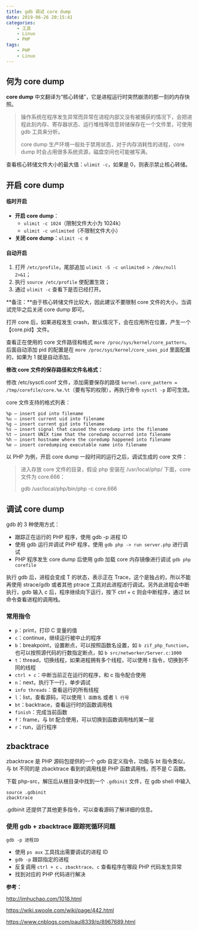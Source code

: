 ```yaml
---
title: gdb 调试 core dump
date: 2019-06-26 20:15:41
categories:
    - 工具
    - Linux
    - PHP
tags:
    - PHP
    - Linux
---
```


## 何为 core dump

**core dump** 中文翻译为“核心转储”，它是进程运行时突然崩溃的那一刻的内存快照。

> 操作系统在程序发生异常而异常在进程内部又没有被捕获的情况下，会把进程此刻内存、寄存器状态、运行堆栈等信息转储保存在一个文件里，可使用 gdb 工具来分析。
>
> core dump 生产环境一般处于禁用状态，对于内存消耗性的进程，core dump 时会占用很多系统资源，磁盘空间也可能被写满。



查看核心转储文件大小的最大值：`ulimit -c`，如果是 0，则表示禁止核心转储。



## 开启 core dump

#### 临时开启

- **开启 core dump**：
  - `ulimit -c 1024`（限制文件大小为 1024k）
  - `ulimit -c unlimited`（不限制文件大小）
- **关闭 core dump**：`ulimit -c 0`



#### 自动开启

1. 打开 `/etc/profile`，尾部追加 `ulimit -S -c unlimited > /dev/null 2>&1`；
2. 执行 `source /etc/profile` 使配置生效；
3. 通过 `ulimit -c` 查看下是否已经打开。



**备注：**由于核心转储文件比较大，因此建议不要限制 core 文件的大小，当调试完毕之后关闭 core dump 即可。



打开 core 后，如果进程发生 crash，默认情况下，会在应用所在位置，产生一个【core.pid】文件。

查看正在使用的 core 文件路径和格式 `more /proc/sys/kernel/core_pattern`，后面自动添加 pid 的配置是在 `more /proc/sys/kernel/core_uses_pid` 里面配置的，如果为 1 就是自动添加。



**修改 core 文件的保存路径和文件名格式：**

修改 /etc/sysctl.conf 文件，添加需要保存的路径 `kernel.core_pattern = /tmp/corefile/core.%e.%t`（要有写的权限），再执行命令 `sysctl -p` 即可生效。

core 文件支持的格式列表：

```shell
%p – insert pid into filename
%u – insert current uid into filename
%g – insert current gid into filename
%s – insert signal that caused the coredump into the filename
%t – insert UNIX time that the coredump occurred into filename
%h – insert hostname where the coredump happened into filename
%e – insert coredumping executable name into filename
```



以 PHP 为例，开启 core dump 一段时间的运行之后，调试生成的 core 文件：

> 进入存放 core 文件的目录，假设 php 安装在 /usr/local/php/ 下面，core 文件为 core.666：
>
> gdb /usr/local/php/bin/php -c core.666



## 调试 core dump

gdb 的 3 种使用方式：

- 跟踪正在运行的 PHP 程序，使用 gdb -p 进程 ID
- 使用 gdb 运行并调试 PHP 程序，使用 `gdb php -> run server.php` 进行调试
- PHP 程序发生 core dump 后使用 gdb 加载 core 内存镜像进行调试 `gdb php corefile`



执行 gdb 后，进程会变成 T 的状态，表示正在 Trace，这个是独占的，所以不能再使用 strace/gdb 或者其他 ptrace 工具对此进程进行调试。另外此进程会中断执行，gdb 输入 c 后，程序继续向下运行，按下 ctrl + c 则会中断程序，通过 bt 命令查看进程的调用栈。



### 常用指令

- `p`：print，打印 C 变量的值
- `c`：continue，继续运行被中止的程序
- `b`：breakpoint，设置断点，可以按照函数名设置，如 `b zif_php_function`，也可以按照源代码的行数指定断点，如 `b src/networker/Server.c:1000`
- `t`：thread，切换线程，如果进程拥有多个线程，可以使用 t 指令，切换到不同的线程
- `ctrl + c`：中断当前正在运行的程序，和 c 指令配合使用
- `n`：next，执行下一行，单步调试
- `info threads`：查看运行的所有线程
- `l`：list，查看源码，可以使用 `l 函数名` 或者  `l 行号`
- `bt`：backtrace，查看运行时的函数调用栈
- `finish`：完成当前函数
- `f`：frame，与 bt 配合使用，可以切换到函数调用栈的某一层
- `r`：run，运行程序



## zbacktrace

zbacktrace 是 PHP 源码包提供的一个 gdb 自定义指令，功能与 bt 指令类似，与 bt 不同的是 zbacktrace 看到的调用栈是 PHP 函数调用栈，而不是 C 函数。

下载 php-src，解压后从根目录中找到一个 `.gdbinit` 文件，在 gdb shell 中输入

```
source .gdbinit
zbacktrace
```

.gdbinit 还提供了其他更多指令，可以查看源码了解详细的信息。



### 使用 gdb + zbacktrace 跟踪死循环问题

```
gdb -p 进程ID
```

- 使用 `ps aux` 工具找出需要调试的进程 ID
- `gdb -p` 跟踪指定的进程
- 反复调用 `ctrl + c` 、`zbacktrace`、`c` 查看程序在哪段 PHP 代码发生异常
- 找到对应的 PHP 代码进行解决



**参考：**

http://imhuchao.com/1018.html

https://wiki.swoole.com/wiki/page/442.html

https://www.cnblogs.com/paul8339/p/8967689.html
